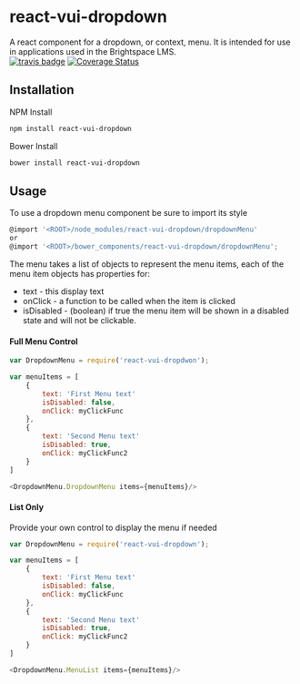 # react-vui-dropdown 

A react component for a dropdown, or context, menu. It is intended for use in applications used in the Brightspace LMS.
<br />
[![travis badge](https://travis-ci.org/Brightspace/react-valence-ui-dropdown.svg?branch=master)](https://travis-ci.org/Brightspace/react-valence-ui-dropdown)
[![Coverage Status](https://coveralls.io/repos/Brightspace/react-valence-ui-dropdown/badge.svg?branch=coveralls&service=github)](https://coveralls.io/github/Brightspace/react-valence-ui-dropdown?branch=coveralls)

## Installation
NPM Install
```bash
npm install react-vui-dropdown
```

Bower Install
```bash
bower install react-vui-dropdown
```

## Usage
To use a dropdown menu component be sure to import its style
```js
@import '<ROOT>/node_modules/react-vui-dropdown/dropdownMenu'
or
@import '<ROOT>/bower_components/react-vui-dropdown/dropdownMenu';
```

The menu takes a list of objects to represent the menu items, each of the menu item objects has properties for:
<ul>
	<li>text - this display text</li>
	<li>onClick - a function to be called when the item is clicked</li>
	<li>isDisabled - (boolean) if true the menu item will be shown in a disabled state and will not be clickable.</li>
</ul>

#### Full Menu Control
```js
var DropdownMenu = require('react-vui-dropdwon');

var menuItems = [
	{
		text: 'First Menu text'
		isDisabled: false,
		onClick: myClickFunc
	},
	{
		text: 'Second Menu text'
		isDisabled: true,
		onClick: myClickFunc2
	}
]

<DropdownMenu.DropdownMenu items={menuItems}/>
```
#### List Only
Provide your own control to display the menu if needed
```js
var DropdownMenu = require('react-vui-dropdown');

var menuItems = [
	{
		text: 'First Menu text'
		isDisabled: false,
		onClick: myClickFunc
	},
	{
		text: 'Second Menu text'
		isDisabled: true,
		onClick: myClickFunc2
	}
]

<DropdownMenu.MenuList items={menuItems}/>
```
